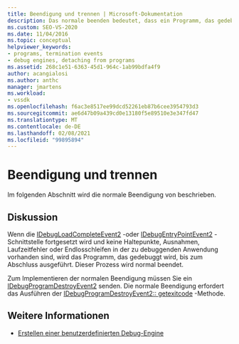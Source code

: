 ```yaml
---
title: Beendigung und trennen | Microsoft-Dokumentation
description: Das normale beenden bedeutet, dass ein Programm, das gedebuggt wird, ohne Breakpoints, Ausnahmen, Laufzeitfehler oder Endlosschleifen bis zum Abschluss ausgeführt wird.
ms.custom: SEO-VS-2020
ms.date: 11/04/2016
ms.topic: conceptual
helpviewer_keywords:
- programs, termination events
- debug engines, detaching from programs
ms.assetid: 268c1e51-6363-45d1-964c-1ab99bdfa4f9
author: acangialosi
ms.author: anthc
manager: jmartens
ms.workload:
- vssdk
ms.openlocfilehash: f6ac3e8517ee99dcd52261eb87b6cee3954793d3
ms.sourcegitcommit: ae6d47b09a439cd0e13180f5e89510e3e347fd47
ms.translationtype: MT
ms.contentlocale: de-DE
ms.lasthandoff: 02/08/2021
ms.locfileid: "99895894"
---
```

# <a name="termination-and-detaching"></a>Beendigung und trennen
Im folgenden Abschnitt wird die normale Beendigung von beschrieben.

## <a name="discussion"></a>Diskussion
 Wenn die [IDebugLoadCompleteEvent2](../../extensibility/debugger/reference/idebugloadcompleteevent2.md) -oder [IDebugEntryPointEvent2](../../extensibility/debugger/reference/idebugentrypointevent2.md) -Schnittstelle fortgesetzt wird und keine Haltepunkte, Ausnahmen, Laufzeitfehler oder Endlosschleifen in der zu debuggenden Anwendung vorhanden sind, wird das Programm, das gedebuggt wird, bis zum Abschluss ausgeführt. Dieser Prozess wird normal beendet.

 Zum Implementieren der normalen Beendigung müssen Sie ein [IDebugProgramDestroyEvent2](../../extensibility/debugger/reference/idebugprogramdestroyevent2.md) senden. Die normale Beendigung erfordert das Ausführen der [IDebugProgramDestroyEvent2:: getexitcode](../../extensibility/debugger/reference/idebugprogramdestroyevent2-getexitcode.md) -Methode.

## <a name="see-also"></a>Weitere Informationen
- [Erstellen einer benutzerdefinierten Debug-Engine](../../extensibility/debugger/creating-a-custom-debug-engine.md)
